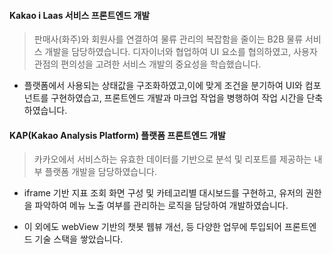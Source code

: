 #### Kakao i Laas 서비스 프론트엔드 개발
> 판매사(화주)와 회원사를 연결하여 물류 관리의 복잡함을 줄이는 B2B 물류 서비스 개발을 담당하였습니다. 디자이너와 협업하여 UI 요소를 협의하였고, 사용자 관점의 편의성을 고려한 서비스 개발의 중요성을 학습했습니다.
- 플랫폼에서 사용되는 상태값을 구조화하였고,이에 맞게 조건을 분기하여 UI와 컴포넌트를 구현하였습고, 프론트엔드 개발과 마크업 작업을 병행하여 작업 시간을 단축하였습니다. 



#### KAP(Kakao Analysis Platform) 플랫폼 프론트엔드 개발
>카카오에서 서비스하는 유효한 데이터를 기반으로 분석 및 리포트를 제공하는 내부 플랫폼 개발을 담당하였습니다.
- iframe 기반 지표 조회 화면 구성 및 카테고리별 대시보드를 구현하고, 유저의 권한을 파악하여 메뉴 노출 여부를 관리하는 로직을 담당하여 개발하였습니다.

- 이 외에도 webView 기반의 챗봇 웹뷰 개선, 등 다양한 업무에 투입되어 프론트엔드 기술 스택을 쌓았습니다.